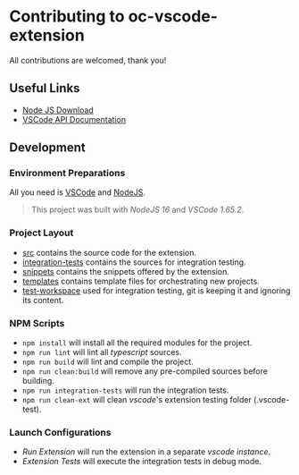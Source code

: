 # Contributing to oc-vscode-extension

All contributions are welcomed, thank you!

## Useful Links

- [Node JS Download][0]
- [VSCode API Documentation][1]

## Development

### Environment Preparations

All you need is [VSCode][2] and [NodeJS][0].

> This project was built with _NodeJS 16_ and _VSCode 1.65.2_.

### Project Layout

- [src][10] contains the source code for the extension.
- [integration-tests][11] contains the sources for integration testing.
- [snippets][12] contains the snippets offered by the extension.
- [templates][13] contains template files for orchestrating new projects.
- [test-workspace][14] used for integration testing, git is keeping it and ignoring its content.

### NPM Scripts

- `npm install` will install all the required modules for the project.
- `npm run lint` will lint all _typescript_ sources.
- `npm run build` will lint and compile the project.
- `npm run clean:build` will remove any pre-compiled sources before building.
- `npm run integration-tests` will run the integration tests.
- `npm run clean-ext` will clean _vscode_'s extension testing folder (.vscode-test).

### Launch Configurations

- _Run Extension_ will run the extension in a separate _vscode instance_.
- _Extension Tests_ will execute the integration tests in debug mode.

<!-- LINKS -->
[0]: https://nodejs.org
[1]: https://code.visualstudio.com/api
[2]: https://code.visualstudio.com/
<!-- CODE LINKS -->
[10]: https://github.com/ilan-pinto/ocm-vscode-extension/tree/main/src
[11]: https://github.com/ilan-pinto/ocm-vscode-extension/tree/main/integration-tests
[12]: https://github.com/ilan-pinto/ocm-vscode-extension/tree/main/snippets
[13]: https://github.com/ilan-pinto/ocm-vscode-extension/tree/main/templates
[14]: https://github.com/ilan-pinto/ocm-vscode-extension/tree/main/test-workspace
